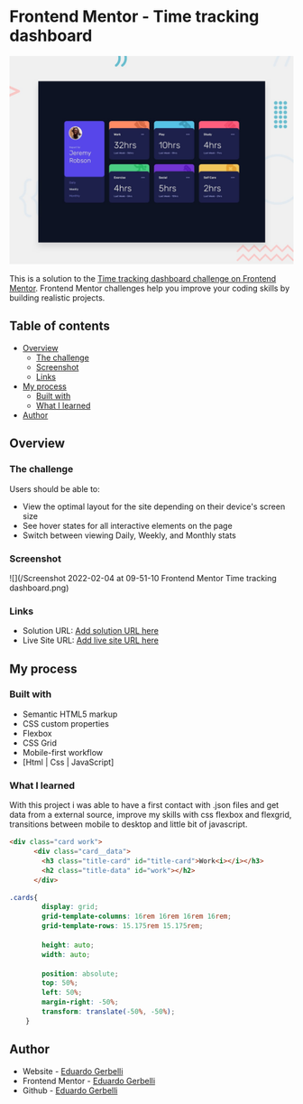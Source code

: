 # Frontend Mentor - Time tracking dashboard

![Design preview for the Time tracking dashboard coding challenge](./design/desktop-preview.jpg)


This is a solution to the [Time tracking dashboard challenge on Frontend Mentor](https://www.frontendmentor.io/challenges/time-tracking-dashboard-UIQ7167Jw). Frontend Mentor challenges help you improve your coding skills by building realistic projects. 

## Table of contents

- [Overview](#overview)
  - [The challenge](#the-challenge)
  - [Screenshot](#screenshot)
  - [Links](#links)
- [My process](#my-process)
  - [Built with](#built-with)
  - [What I learned](#what-i-learned)
- [Author](#author)

## Overview

### The challenge

Users should be able to:

- View the optimal layout for the site depending on their device's screen size
- See hover states for all interactive elements on the page
- Switch between viewing Daily, Weekly, and Monthly stats

### Screenshot

![](/Screenshot 2022-02-04 at 09-51-10 Frontend Mentor Time tracking dashboard.png)


### Links

- Solution URL: [Add solution URL here](https://github.com/gerbelli27/timetracking)
- Live Site URL: [Add live site URL here](https://gerbelli27.github.io/timetracking/)

## My process

### Built with

- Semantic HTML5 markup
- CSS custom properties
- Flexbox
- CSS Grid
- Mobile-first workflow
- [Html | Css | JavaScript]


### What I learned

With this project i was able to have a first contact with .json files and get data from a external source, improve my skills with css flexbox and flexgrid, transitions between mobile to desktop and little bit of javascript.



```html
<div class="card work">
      <div class="card__data">
        <h3 class="title-card" id="title-card">Work<i></i></h3>
        <h2 class="title-data" id="work"></h2>
      </div>
```
```css
.cards{
        display: grid;
        grid-template-columns: 16rem 16rem 16rem 16rem;
        grid-template-rows: 15.175rem 15.175rem;

        height: auto;
        width: auto;

        position: absolute;
        top: 50%;
        left: 50%;
        margin-right: -50%;
        transform: translate(-50%, -50%);
    }
```

## Author

- Website - [Eduardo Gerbelli](https://www.linkedin.com/in/eduardogerbelli/)
- Frontend Mentor - [Eduardo Gerbelli](https://www.frontendmentor.io/profile/gerbelli27)
- Github - [Eduardo Gerbelli](https://github.com/gerbelli27)
